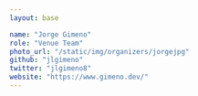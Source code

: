 ```yaml
---
layout: base

name: "Jorge Gimeno"
role: "Venue Team"
photo_url: "/static/img/organizers/jorgejpg"
github: "jlgimeno"
twitter: "jlgimeno8"
website: "https://www.gimeno.dev/"
---
```

